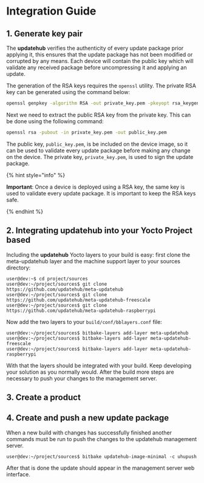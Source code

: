 # Integration Guide

## 1. Generate key pair

The **updatehub** verifies the authenticity of every update package prior
applying it, this ensures that the update package has not been modified or
corrupted by any means. Each device will contain the public key which will
validate any received package before uncompressing it and applying an update.

The generation of the RSA keys requires the `openssl` utility. The
private RSA key can be generated using the command below:

```bash
openssl genpkey -algorithm RSA -out private_key.pem -pkeyopt rsa_keygen_bits:4096
```

Next we need to extract the public RSA key from the private key. This
can be done using the following command:

```bash
openssl rsa -pubout -in private_key.pem -out public_key.pem
```

The public key, `public_key.pem`, is be included on the device image,
so it can be used to validate every update package before making any
change on the device. The private key, `private_key.pem`, is used to
sign the update package.

{% hint style="info" %}

**Important**: Once a device is deployed using a RSA key, the same key
is used to validate every update package. It is important to keep the RSA keys safe.

{% endhint %}

## 2. Integrating updatehub into your Yocto Project based

Including the **updatehub** Yocto layers to your build is easy: first clone the
meta-updatehub layer and the machine support layer to your sources directory:

```
user@dev:~$ cd project/sources
user@dev:~/project/sources$ git clone https://github.com/updatehub/meta-updatehub
user@dev:~/project/sources$ git clone https://github.com/updatehub/meta-updatehub-freescale
user@dev:~/project/sources$ git clone https://github.com/updatehub/meta-updatehub-raspberrypi
```

Now add the two layers to your `build/conf/bblayers.conf` file:

```
user@dev:~/project/sources$ bitbake-layers add-layer meta-updatehub
user@dev:~/project/sources$ bitbake-layers add-layer meta-updatehub-freescale
user@dev:~/project/sources$ bitbake-layers add-layer meta-updatehub-raspberrypi
```

With that the layers should be integrated with your build. Keep developing your
solution as you normally would. After the build more steps are necessary to push
your changes to the management server.

## 3. Create a product


## 4. Create and push a new update package

When a new build with changes has successfully finished another commands must be
run to push the changes to the updatehub management server.

```
user@dev:~/project/sources$ bitbake updatehub-image-minimal -c uhupush
```

After that is done the update should appear in the management server web
interface.
